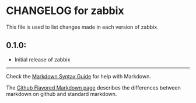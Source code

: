 # CHANGELOG for zabbix

This file is used to list changes made in each version of zabbix.

## 0.1.0:

* Initial release of zabbix

- - - 
Check the [Markdown Syntax Guide](http://daringfireball.net/projects/markdown/syntax) for help with Markdown.

The [Github Flavored Markdown page](http://github.github.com/github-flavored-markdown/) describes the differences between markdown on github and standard markdown.

